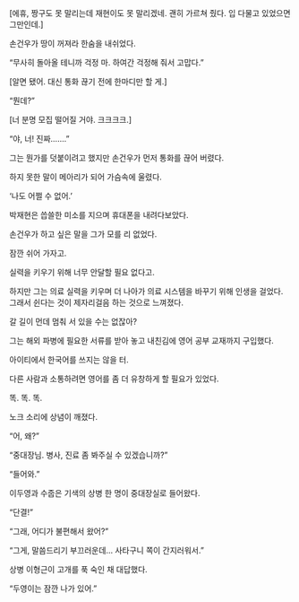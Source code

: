 [에휴, 짱구도 못 말리는데 재현이도 못 말리겠네. 괜히 가르쳐 줬다. 입 다물고 있었으면 그만인데.]

손건우가 땅이 꺼져라 한숨을 내쉬었다.

“무사히 돌아올 테니까 걱정 마. 하여간 걱정해 줘서 고맙다.”

[알면 됐어. 대신 통화 끊기 전에 한마디만 할 게.]

“뭔데?”

[너 분명 모집 떨어질 거야. 크크크크.]

“야, 너! 진짜…….”

그는 뭔가를 덧붙이려고 했지만 손건우가 먼저 통화를 끊어 버렸다.

하지 못한 말이 메아리가 되어 가슴속에 울렸다.

‘나도 어쩔 수 없어.’

박재현은 씁쓸한 미소를 지으며 휴대폰을 내려다보았다.

손건우가 하고 싶은 말을 그가 모를 리 없었다.

잠깐 쉬어 가자고.

실력을 키우기 위해 너무 안달할 필요 없다고.

하지만 그는 의료 실력을 키우며 더 나아가 의료 시스템을 바꾸기 위해 인생을 걸었다. 그래서 쉰다는 것이 제자리걸음 하는 것으로 느껴졌다.

갈 길이 먼데 멈춰 서 있을 수는 없잖아?

그는 해외 파병에 필요한 서류를 받아 놓고 내친김에 영어 공부 교재까지 구입했다.

아이티에서 한국어를 쓰지는 않을 터.

다른 사람과 소통하려면 영어를 좀 더 유창하게 할 필요가 있었다.

똑. 똑. 똑.

노크 소리에 상념이 깨졌다.

“어, 왜?”

“중대장님. 병사, 진료 좀 봐주실 수 있겠습니까?”

“들어와.”

이두영과 수줍은 기색의 상병 한 명이 중대장실로 들어왔다.

“단결!”

“그래, 어디가 불편해서 왔어?”

“그게, 말씀드리기 부끄러운데… 사타구니 쪽이 간지러워서.”

상병 이형근이 고개를 푹 숙인 채 대답했다.

“두영이는 잠깐 나가 있어.”